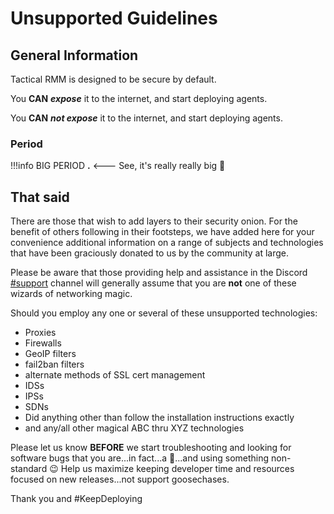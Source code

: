 # Unsupported Guidelines

## General Information

Tactical RMM is designed to be secure by default.

You **CAN** **_expose_** it to the internet, and start deploying agents.

You **CAN** **_not expose_** it to the internet, and start deploying agents.

### Period

!!!info
        BIG PERIOD **.** <--- See, it's really really big 🙂

## That said

There are those that wish to add layers to their security onion. For the benefit of others following in their footsteps, we have added here for your convenience additional information on a range of subjects and technologies that have been graciously donated to us by the community at large.

Please be aware that those providing help and assistance in the Discord [#support](https://discord.com/channels/736478043522072608/744282073870630912) channel will generally assume that you are **not** one of these wizards of networking magic.

Should you employ any one or several of these unsupported technologies:

* Proxies
* Firewalls
* GeoIP filters
* fail2ban filters
* alternate methods of SSL cert management
* IDSs
* IPSs
* SDNs
* Did anything other than follow the installation instructions exactly
* and any/all other magical ABC thru XYZ technologies

Please let us know **BEFORE** we start troubleshooting and looking for software bugs that you are...in fact...a 🧙...and using something non-standard 😉 Help us maximize keeping developer time and resources focused on new releases...not support goosechases.

Thank you and #KeepDeploying
